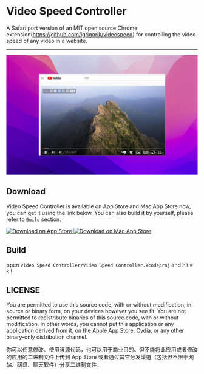 # Video Speed Controller

A Safari port version of an MIT open source Chrome extension(https://github.com/igrigorik/videospeed) for controlling the video speed of any video in a website.

---

![screenshot](./screenshot.png)

## Download

Video Speed Controller is available on App Store and Mac App Store now, you can get it using the link below. You can also build it by yourself, please refer to `Build` section.

[![Download on App Store](https://developer.apple.com/assets/elements/badges/download-on-the-app-store.svg "Download on App Store")
](https://apps.apple.com/cn/app/video-speed-controller/id1588368612) [![Download on Mac App Store](https://developer.apple.com/app-store/marketing/guidelines/images/badge-download-on-the-mac-app-store.svg "Download on Mac App Store")
](https://apps.apple.com/cn/app/video-speed-controller/id1588368612)

## Build

open `Video Speed Controller/Video Speed Controller.xcodeproj` and hit `⌘ R` !

## LICENSE

You are permitted to use this
source code, with or without modification, in source or binary form, on
your devices however you see fit. You are not permitted to redistribute
binaries of this source code, with or without modification. In other
words, you cannot put this application or any application derived from
it, on the Apple App Store, Cydia, or any other binary-only distribution
channel.

你可以任意修改、使用该源代码，也可以用于商业目的。但不能将此应用或者修改的应用的二进制文件上传到 App Store 或者通过其它分发渠道（包括但不限于网站、网盘、聊天软件）分享二进制文件。
